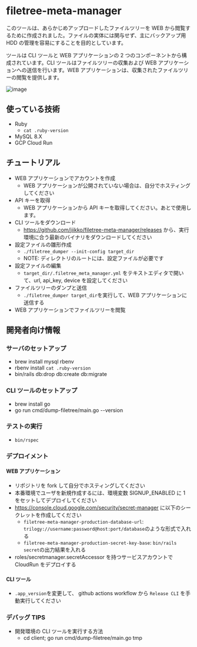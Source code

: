 # filetree-meta-manager

このツールは、あらかじめアップロードしたファイルツリーを WEB から閲覧するために作成されました。ファイルの実体には関与せず、主にバックアップ用 HDD の管理を容易にすることを目的としています。

ツールは CLI ツールと WEB アプリケーションの 2 つのコンポーネントから構成されています。CLI ツールはファイルツリーの収集および WEB アプリケーションへの送信を行います。WEB アプリケーションは、収集されたファイルツリーの閲覧を提供します。

![image](https://github.com/jiikko/filetree-meta-manager/assets/1664497/f98cd076-ed14-4da9-80ae-d1b7d4b07444)

## 使っている技術

- Ruby
  - `cat .ruby-version`
- MySQL 8.X
- GCP Cloud Run

## チュートリアル

- WEB アプリケーションでアカウントを作成
  - WEB アプリケーションが公開されていない場合は、自分でホスティングしてください
- API キーを取得
  - WEB アプリケーションから API キーを取得してください。あとで使用します。
- CLI ツールをダウンロード
  - https://github.com/jiikko/filetree-meta-manager/releases から、実行環境に合う最新のバイナリをダウンロードしてください
- 設定ファイルの雛形作成
  - `./filetree_dumper --init-config target_dir`
  - NOTE: ディレクトリのルートには、設定ファイルが必要です
- 設定ファイルの編集
  - `target_dir/.filetree_meta_manager.yml` をテキストエディタで開いて、url, api_key, device を設定してください
- ファイルツリーのダンプと送信
  - `./filetree_dumper target_dir`を実行して、WEB アプリケーションに送信する
- WEB アプリケーションでファイルツリーを閲覧

## 開発者向け情報

### サーバのセットアップ

- brew install mysql rbenv
- rbenv install `cat .ruby-version`
- bin/rails db:drop db:create db:migrate

### CLI ツールのセットアップ

- brew install go
- go run cmd/dump-filetree/main.go --version

### テストの実行

- `bin/rspec`

### デプロイメント

#### WEB アプリケーション

- リポジトリを fork して自分でホスティングしてください
- 本番環境でユーザを新規作成するには、環境変数 SIGNUP_ENABLED に 1 をセットしてデプロイしてください
- https://console.cloud.google.com/security/secret-manager に以下のシークレットを作成してください
  - `filetree-meta-manager-production-database-url`: `trilogy://username:password@host:port/database`のような形式で入れる
  - `filetree-meta-manager-production-secret-key-base`: `bin/rails secret`の出力結果を入れる
- roles/secretmanager.secretAccessor を持つサービスアカウントで CloudRun をデプロイする

#### CLI ツール

- `.app_version`を変更して、 github actions workflow から `Release CLI` を手動実行してください

### デバッグ TIPS

- 開発環境の CLI ツールを実行する方法
  - cd client; go run cmd/dump-filetree/main.go tmp
